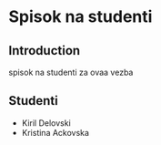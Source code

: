 # Spisok na studenti

## Introduction

spisok na studenti za ovaa vezba

## Studenti

- Kiril Delovski
- Kristina Ackovska
